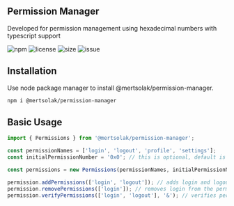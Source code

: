 ## Permission Manager

Developed for permission management using hexadecimal numbers with typescript support

![npm](https://img.shields.io/npm/v/@mertsolak/permission-manager)
![license](https://img.shields.io/npm/l/@mertsolak/permission-manager)
![size](https://img.shields.io/bundlephobia/min/@mertsolak/permission-manager)
![issue](https://img.shields.io/github/issues/mert-solak/permission-manager)

## Installation

Use node package manager to install @mertsolak/permission-manager.

```bash
npm i @mertsolak/permission-manager
```

## Basic Usage

```typescript
import { Permissions } from '@mertsolak/permission-manager';

const permissionNames = ['login', 'logout', 'profile', 'settings'];
const initialPermissionNumber = '0x0'; // this is optional, default is 0x0;

const permissions = new Permissions(permissionNames, initialPermissionNumber);

permission.addPermissions(['login', 'logout']); // adds login and logout as permissions
permission.removePermissions(['login']); // removes login from the permissions if it exists
permission.verifyPermissions(['login', 'logout'], '&'); // verifies permissions with '&' operator. default operator is '|'.
```

